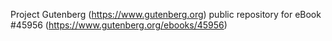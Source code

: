 Project Gutenberg (https://www.gutenberg.org) public repository for eBook #45956 (https://www.gutenberg.org/ebooks/45956)
